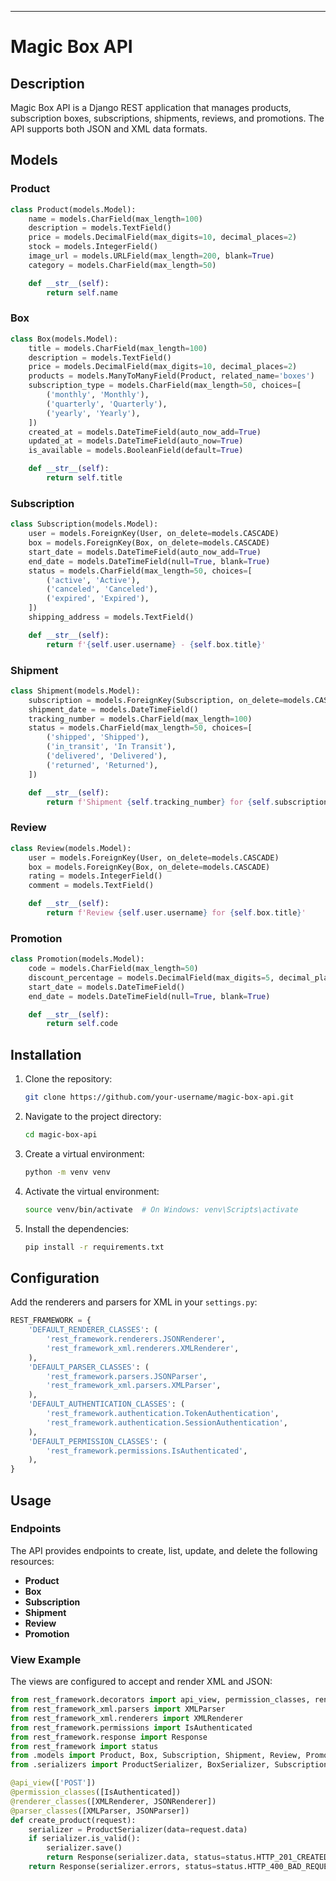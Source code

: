 ---

# Magic Box API

## Description

Magic Box API is a Django REST application that manages products, subscription boxes, subscriptions, shipments, reviews, and promotions. The API supports both JSON and XML data formats.

## Models

### Product

```python
class Product(models.Model):
    name = models.CharField(max_length=100)
    description = models.TextField()
    price = models.DecimalField(max_digits=10, decimal_places=2)
    stock = models.IntegerField()
    image_url = models.URLField(max_length=200, blank=True)
    category = models.CharField(max_length=50)

    def __str__(self):
        return self.name
```

### Box

```python
class Box(models.Model):
    title = models.CharField(max_length=100)
    description = models.TextField()
    price = models.DecimalField(max_digits=10, decimal_places=2)
    products = models.ManyToManyField(Product, related_name='boxes')
    subscription_type = models.CharField(max_length=50, choices=[
        ('monthly', 'Monthly'),
        ('quarterly', 'Quarterly'),
        ('yearly', 'Yearly'),
    ])
    created_at = models.DateTimeField(auto_now_add=True)
    updated_at = models.DateTimeField(auto_now=True)
    is_available = models.BooleanField(default=True)

    def __str__(self):
        return self.title
```

### Subscription

```python
class Subscription(models.Model):
    user = models.ForeignKey(User, on_delete=models.CASCADE)
    box = models.ForeignKey(Box, on_delete=models.CASCADE)
    start_date = models.DateTimeField(auto_now_add=True)
    end_date = models.DateTimeField(null=True, blank=True)
    status = models.CharField(max_length=50, choices=[
        ('active', 'Active'),
        ('canceled', 'Canceled'),
        ('expired', 'Expired'),
    ])
    shipping_address = models.TextField()

    def __str__(self):
        return f'{self.user.username} - {self.box.title}'
```

### Shipment

```python
class Shipment(models.Model):
    subscription = models.ForeignKey(Subscription, on_delete=models.CASCADE)
    shipment_date = models.DateTimeField()
    tracking_number = models.CharField(max_length=100)
    status = models.CharField(max_length=50, choices=[
        ('shipped', 'Shipped'),
        ('in_transit', 'In Transit'),
        ('delivered', 'Delivered'),
        ('returned', 'Returned'),
    ])

    def __str__(self):
        return f'Shipment {self.tracking_number} for {self.subscription}'
```

### Review

```python
class Review(models.Model):
    user = models.ForeignKey(User, on_delete=models.CASCADE)
    box = models.ForeignKey(Box, on_delete=models.CASCADE)
    rating = models.IntegerField()
    comment = models.TextField()

    def __str__(self):
        return f'Review {self.user.username} for {self.box.title}'
```

### Promotion

```python
class Promotion(models.Model):
    code = models.CharField(max_length=50)
    discount_percentage = models.DecimalField(max_digits=5, decimal_places=2)
    start_date = models.DateTimeField()
    end_date = models.DateTimeField(null=True, blank=True)

    def __str__(self):
        return self.code
```

## Installation

1. Clone the repository:
    ```bash
    git clone https://github.com/your-username/magic-box-api.git
    ```
2. Navigate to the project directory:
    ```bash
    cd magic-box-api
    ```
3. Create a virtual environment:
    ```bash
    python -m venv venv
    ```
4. Activate the virtual environment:
    ```bash
    source venv/bin/activate  # On Windows: venv\Scripts\activate
    ```
5. Install the dependencies:
    ```bash
    pip install -r requirements.txt
    ```

## Configuration

Add the renderers and parsers for XML in your `settings.py`:

```python
REST_FRAMEWORK = {
    'DEFAULT_RENDERER_CLASSES': (
        'rest_framework.renderers.JSONRenderer',
        'rest_framework_xml.renderers.XMLRenderer',
    ),
    'DEFAULT_PARSER_CLASSES': (
        'rest_framework.parsers.JSONParser',
        'rest_framework_xml.parsers.XMLParser',
    ),
    'DEFAULT_AUTHENTICATION_CLASSES': (
        'rest_framework.authentication.TokenAuthentication',
        'rest_framework.authentication.SessionAuthentication',
    ),
    'DEFAULT_PERMISSION_CLASSES': (
        'rest_framework.permissions.IsAuthenticated',
    ),
}
```

## Usage

### Endpoints

The API provides endpoints to create, list, update, and delete the following resources:

- **Product**
- **Box**
- **Subscription**
- **Shipment**
- **Review**
- **Promotion**

### View Example

The views are configured to accept and render XML and JSON:

```python
from rest_framework.decorators import api_view, permission_classes, renderer_classes, parser_classes
from rest_framework_xml.parsers import XMLParser
from rest_framework_xml.renderers import XMLRenderer
from rest_framework.permissions import IsAuthenticated
from rest_framework.response import Response
from rest_framework import status
from .models import Product, Box, Subscription, Shipment, Review, Promotion
from .serializers import ProductSerializer, BoxSerializer, SubscriptionSerializer, ShipmentSerializer, ReviewSerializer, PromotionSerializer

@api_view(['POST'])
@permission_classes([IsAuthenticated])
@renderer_classes([XMLRenderer, JSONRenderer])
@parser_classes([XMLParser, JSONParser])
def create_product(request):
    serializer = ProductSerializer(data=request.data)
    if serializer.is_valid():
        serializer.save()
        return Response(serializer.data, status=status.HTTP_201_CREATED)
    return Response(serializer.errors, status=status.HTTP_400_BAD_REQUEST)
```
